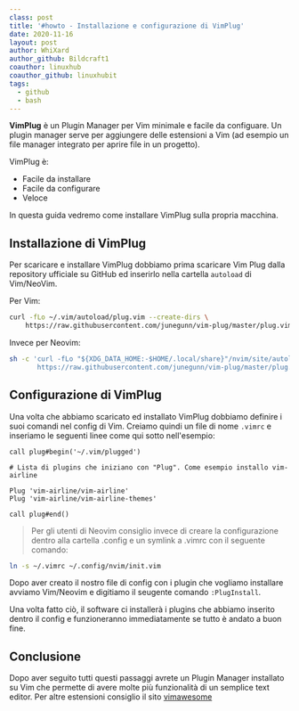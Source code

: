 ```yaml
---
class: post
title: '#howto - Installazione e configurazione di VimPlug'
date: 2020-11-16
layout: post
author: WhiXard
author_github: Bildcraft1
coauthor: linuxhub
coauthor_github: linuxhubit
tags:
  - github  
  - bash
---
```

**VimPlug** è un Plugin Manager per Vim minimale e facile da configuare. Un plugin manager serve per aggiungere delle estensioni a Vim (ad esempio un file manager integrato per aprire file in un progetto).

VimPlug è:

* Facile da installare
* Facile da configurare
* Veloce

In questa guida vedremo come installare VimPlug sulla propria macchina.

## Installazione di VimPlug

Per scaricare e installare VimPlug dobbiamo prima scaricare Vim Plug dalla repository ufficiale su GitHub ed inserirlo nella cartella `autoload` di Vim/NeoVim.

Per Vim:
```bash
curl -fLo ~/.vim/autoload/plug.vim --create-dirs \
    https://raw.githubusercontent.com/junegunn/vim-plug/master/plug.vim
```

Invece per Neovim:
```bash
sh -c 'curl -fLo "${XDG_DATA_HOME:-$HOME/.local/share}"/nvim/site/autoload/plug.vim --create-dirs \
       https://raw.githubusercontent.com/junegunn/vim-plug/master/plug.vim'
```

## Configurazione di VimPlug

Una volta che abbiamo scaricato ed installato VimPlug dobbiamo definire i suoi comandi nel config di Vim. Creiamo quindi un file di nome `.vimrc` e inseriamo le seguenti linee come qui sotto nell'esempio:
```vim
call plug#begin('~/.vim/plugged')

# Lista di plugins che iniziano con "Plug". Come esempio installo vim-airline

Plug 'vim-airline/vim-airline'
Plug 'vim-airline/vim-airline-themes'

call plug#end()
```

> Per gli utenti di Neovim consiglio invece di creare la configurazione dentro alla cartella .config e un symlink a .vimrc con il seguente comando:

```bash
ln -s ~/.vimrc ~/.config/nvim/init.vim
```

Dopo aver creato il nostro file di config con i plugin che vogliamo installare avviamo Vim/Neovim e digitiamo il seugente comando `:PlugInstall`.

Una volta fatto ciò, il software ci installerà i plugins che abbiamo inserito dentro il config e funzioneranno immediatamente se tutto è andato a buon fine.

## Conclusione

Dopo aver seguito tutti questi passaggi avrete un Plugin Manager installato su Vim che permette di avere molte più funzionalità di un semplice text editor. Per altre estensioni consiglio il sito
<a href="https://vimawesome.com/">vimawesome</a>


